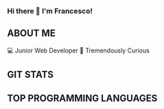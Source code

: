 ### Hi there 👋 I'm Francesco!

## ABOUT ME
:computer: Junior Web Developer
:rocket: Tremendously Curious

## GIT STATS

## TOP PROGRAMMING LANGUAGES
